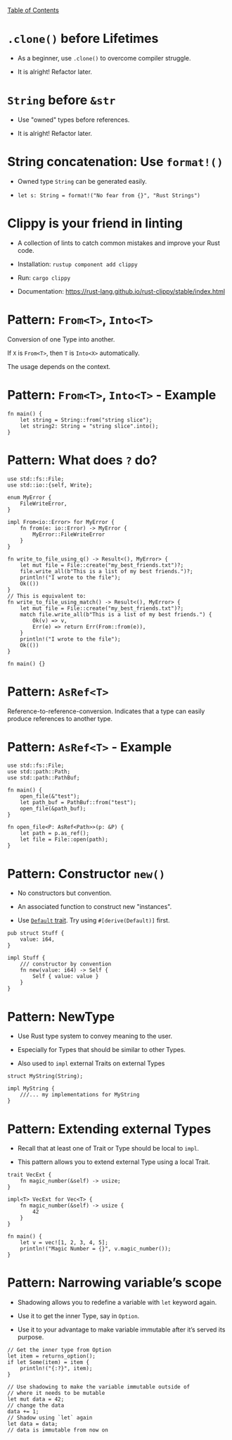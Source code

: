 [Table of Contents](./index.html)

`.clone()` before Lifetimes
===========================

-   As a beginner, use `.clone()` to overcome compiler struggle.

-   It is alright! Refactor later.

`String` before `&str`
======================

-   Use "owned" types before references.

-   It is alright! Refactor later.

String concatenation: Use `format!()`
=====================================

-   Owned type `String` can be generated easily.

-   `let s: String = format!("No fear from {}", "Rust Strings")`

Clippy is your friend in linting
================================

-   A collection of lints to catch common mistakes and improve your Rust
    code.

-   Installation: `rustup component add clippy`

-   Run: `cargo clippy`

-   Documentation:
    <https://rust-lang.github.io/rust-clippy/stable/index.html>

Pattern: `From<T>`, `Into<T>`
=============================

Conversion of one Type into another.

If `X` is `From<T>`, then `T` is `Into<X>` automatically.

The usage depends on the context.

Pattern: `From<T>`, `Into<T>` - Example
=======================================

    fn main() {
        let string = String::from("string slice");
        let string2: String = "string slice".into();
    }

Pattern: What does `?` do?
==========================

    use std::fs::File;
    use std::io::{self, Write};

    enum MyError {
        FileWriteError,
    }

    impl From<io::Error> for MyError {
        fn from(e: io::Error) -> MyError {
            MyError::FileWriteError
        }
    }

    fn write_to_file_using_q() -> Result<(), MyError> {
        let mut file = File::create("my_best_friends.txt")?;
        file.write_all(b"This is a list of my best friends.")?;
        println!("I wrote to the file");
        Ok(())
    }
    // This is equivalent to:
    fn write_to_file_using_match() -> Result<(), MyError> {
        let mut file = File::create("my_best_friends.txt")?;
        match file.write_all(b"This is a list of my best friends.") {
            Ok(v) => v,
            Err(e) => return Err(From::from(e)),
        }
        println!("I wrote to the file");
        Ok(())
    }

    fn main() {}

Pattern: `AsRef<T>`
===================

Reference-to-reference-conversion. Indicates that a type can easily
produce references to another type.

Pattern: `AsRef<T>` - Example
=============================

    use std::fs::File;
    use std::path::Path;
    use std::path::PathBuf;

    fn main() {
        open_file(&"test");
        let path_buf = PathBuf::from("test");
        open_file(&path_buf);
    }

    fn open_file<P: AsRef<Path>>(p: &P) {
        let path = p.as_ref();
        let file = File::open(path);
    }

Pattern: Constructor `new()`
============================

-   No constructors but convention.

-   An associated function to construct new "instances".

-   Use [`Default`
    trait](https://doc.rust-lang.org/stable/std/default/trait.Default.html).
    Try using `#[derive(Default)]` first.

<!-- -->

    pub struct Stuff {
        value: i64,
    }

    impl Stuff {
        /// constructor by convention
        fn new(value: i64) -> Self {
            Self { value: value }
        }
    }

Pattern: NewType
================

-   Use Rust type system to convey meaning to the user.

-   Especially for Types that should be similar to other Types.

-   Also used to `impl` external Traits on external Types

<!-- -->

    struct MyString(String);

    impl MyString {
        ///... my implementations for MyString
    }

Pattern: Extending external Types
=================================

-   Recall that at least one of Trait or Type should be local to `impl`.

-   This pattern allows you to extend external Type using a local Trait.

<!-- -->

    trait VecExt {
        fn magic_number(&self) -> usize;
    }

    impl<T> VecExt for Vec<T> {
        fn magic_number(&self) -> usize {
            42
        }
    }

    fn main() {
        let v = vec![1, 2, 3, 4, 5];
        println!("Magic Number = {}", v.magic_number());
    }

Pattern: Narrowing variable’s scope
===================================

-   Shadowing allows you to redefine a variable with `let` keyword
    again.

-   Use it to get the inner Type, say in `Option`.

-   Use it to your advantage to make variable immutable after it’s
    served its purpose.

<!-- -->

    // Get the inner type from Option
    let item = returns_option();
    if let Some(item) = item {
        println!("{:?}", item);
    }

    // Use shadowing to make the variable immutable outside of
    // where it needs to be mutable
    let mut data = 42;
    // change the data
    data += 1;
    // Shadow using `let` again
    let data = data;
    // data is immutable from now on
